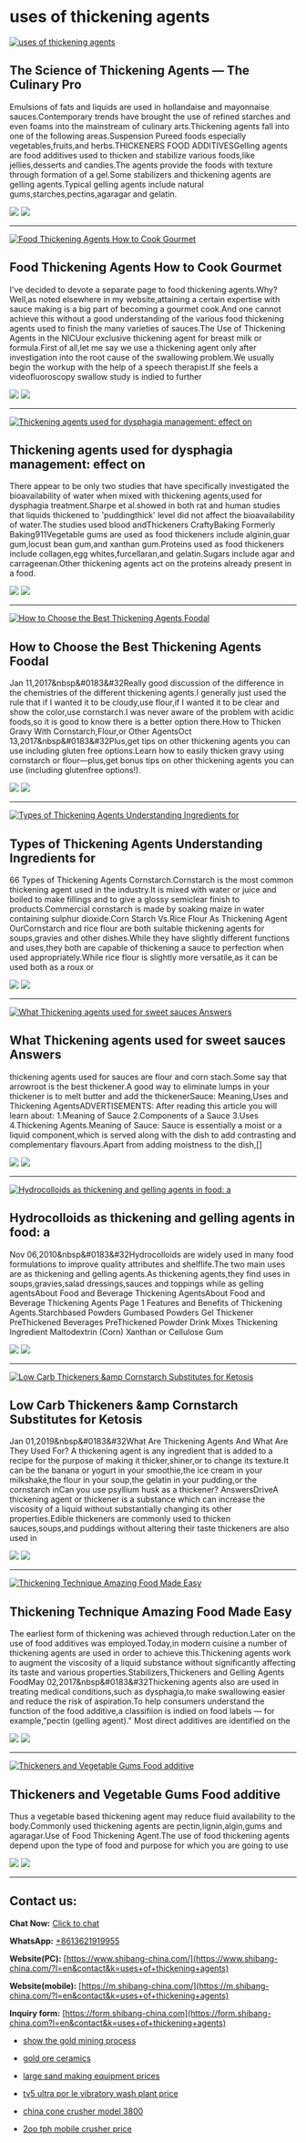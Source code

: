 # uses of thickening agents

<a href="https://swt.shibang-china.com/?l=en&img&k=uses+of+thickening+agents" target="_blank">![uses of thickening agents](http://static.shibang-china.com/all-800x300/202.jpg)</a>

## The Science of Thickening Agents — The Culinary Pro
Emulsions of fats and liquids are used in hollandaise and mayonnaise sauces.Contemporary trends have brought the use of refined starches and even foams into the mainstream of culinary arts.Thickening agents fall into one of the following areas.Suspension Pureed foods especially vegetables,fruits,and herbs.THICKENERS FOOD ADDITIVESGelling agents are food additives used to thicken and stabilize various foods,like jellies,desserts and candies.The agents provide the foods with texture through formation of a gel.Some stabilizers and thickening agents are gelling agents.Typical gelling agents include natural gums,starches,pectins,agaragar and gelatin.


<a href="https://whatsapp.shibangsoft.com/WhatsApp.php" target="_blank" title="WhatsApp">![](http://static.shibang-china.com/icon/whatsapp.png)</a> <a href="https://swt.shibang-china.com/?l=en&icon&k=uses+of+thickening+agents" target="_blank">![](http://static.shibang-china.com/icon/chat-en.png)</a>

---

<a href="https://swt.shibang-china.com/?l=en&img&k=uses+of+thickening+agents" target="_blank">![Food Thickening Agents How to Cook Gourmet](http://static.shibang-china.com/all-800x300/657.jpg)</a>

## Food Thickening Agents How to Cook Gourmet
I've decided to devote a separate page to food thickening agents.Why? Well,as noted elsewhere in my website,attaining a certain expertise with sauce making is a big part of becoming a gourmet cook.And one cannot achieve this without a good understanding of the various food thickening agents used to finish the many varieties of sauces.The Use of Thickening Agents in the NICUour exclusive thickening agent for breast milk or formula.First of all,let me say we use a thickening agent only after investigation into the root cause of the swallowing problem.We usually begin the workup with the help of a speech therapist.If she feels a videofluoroscopy swallow study is indied to further


<a href="https://whatsapp.shibangsoft.com/WhatsApp.php" target="_blank" title="WhatsApp">![](http://static.shibang-china.com/icon/whatsapp.png)</a> <a href="https://swt.shibang-china.com/?l=en&icon&k=uses+of+thickening+agents" target="_blank">![](http://static.shibang-china.com/icon/chat-en.png)</a>

---

<a href="https://swt.shibang-china.com/?l=en&img&k=uses+of+thickening+agents" target="_blank">![Thickening agents used for dysphagia management: effect on](http://static.shibang-china.com/all-800x300/1188.jpg)</a>

## Thickening agents used for dysphagia management: effect on
There appear to be only two studies that have specifically investigated the bioavailability of water when mixed with thickening agents,used for dysphagia treatment.Sharpe et al.showed in both rat and human studies that liquids thickened to 'puddingthick' level did not affect the bioavailability of water.The studies used blood andThickeners CraftyBaking Formerly Baking911Vegetable gums are used as food thickeners include alginin,guar gum,locust bean gum,and xanthan gum.Proteins used as food thickeners include collagen,egg whites,furcellaran,and gelatin.Sugars include agar and carrageenan.Other thickening agents act on the proteins already present in a food.


<a href="https://whatsapp.shibangsoft.com/WhatsApp.php" target="_blank" title="WhatsApp">![](http://static.shibang-china.com/icon/whatsapp.png)</a> <a href="https://swt.shibang-china.com/?l=en&icon&k=uses+of+thickening+agents" target="_blank">![](http://static.shibang-china.com/icon/chat-en.png)</a>

---

<a href="https://swt.shibang-china.com/?l=en&img&k=uses+of+thickening+agents" target="_blank">![How to Choose the Best Thickening Agents Foodal](http://static.shibang-china.com/all-800x300/1210.jpg)</a>

## How to Choose the Best Thickening Agents Foodal
Jan 11,2017&nbsp&#0183&#32Really good discussion of the difference in the chemistries of the different thickening agents.I generally just used the rule that if I wanted it to be cloudy,use flour,if I wanted it to be clear and show the color,use cornstarch.I was never aware of the problem with acidic foods,so it is good to know there is a better option there.How to Thicken Gravy With Cornstarch,Flour,or Other AgentsOct 13,2017&nbsp&#0183&#32Plus,get tips on other thickening agents you can use including gluten free options.Learn how to easily thicken gravy using cornstarch or flour—plus,get bonus tips on other thickening agents you can use (including glutenfree options!).


<a href="https://whatsapp.shibangsoft.com/WhatsApp.php" target="_blank" title="WhatsApp">![](http://static.shibang-china.com/icon/whatsapp.png)</a> <a href="https://swt.shibang-china.com/?l=en&icon&k=uses+of+thickening+agents" target="_blank">![](http://static.shibang-china.com/icon/chat-en.png)</a>

---

<a href="https://swt.shibang-china.com/?l=en&img&k=uses+of+thickening+agents" target="_blank">![Types of Thickening Agents Understanding Ingredients for](http://static.shibang-china.com/all-800x300/329.jpg)</a>

## Types of Thickening Agents Understanding Ingredients for
66 Types of Thickening Agents Cornstarch.Cornstarch is the most common thickening agent used in the industry.It is mixed with water or juice and boiled to make fillings and to give a glossy semiclear finish to products.Commercial cornstarch is made by soaking maize in water containing sulphur dioxide.Corn Starch Vs.Rice Flour As Thickening Agent OurCornstarch and rice flour are both suitable thickening agents for soups,gravies and other dishes.While they have slightly different functions and uses,they both are capable of thickening a sauce to perfection when used appropriately.While rice flour is slightly more versatile,as it can be used both as a roux or


<a href="https://whatsapp.shibangsoft.com/WhatsApp.php" target="_blank" title="WhatsApp">![](http://static.shibang-china.com/icon/whatsapp.png)</a> <a href="https://swt.shibang-china.com/?l=en&icon&k=uses+of+thickening+agents" target="_blank">![](http://static.shibang-china.com/icon/chat-en.png)</a>

---

<a href="https://swt.shibang-china.com/?l=en&img&k=uses+of+thickening+agents" target="_blank">![What Thickening agents used for sweet sauces Answers](http://static.shibang-china.com/all-800x300/994.jpg)</a>

## What Thickening agents used for sweet sauces Answers
thickening agents used for sauces are flour and corn stach.Some say that arrowroot is the best thickener.A good way to eliminate lumps in your thickener is to melt butter and add the thickenerSauce: Meaning,Uses and Thickening AgentsADVERTISEMENTS: After reading this article you will learn about: 1.Meaning of Sauce 2.Components of a Sauce 3.Uses 4.Thickening Agents.Meaning of Sauce: Sauce is essentially a moist or a liquid component,which is served along with the dish to add contrasting and complementary flavours.Apart from adding moistness to the dish,[]


<a href="https://whatsapp.shibangsoft.com/WhatsApp.php" target="_blank" title="WhatsApp">![](http://static.shibang-china.com/icon/whatsapp.png)</a> <a href="https://swt.shibang-china.com/?l=en&icon&k=uses+of+thickening+agents" target="_blank">![](http://static.shibang-china.com/icon/chat-en.png)</a>

---

<a href="https://swt.shibang-china.com/?l=en&img&k=uses+of+thickening+agents" target="_blank">![Hydrocolloids as thickening and gelling agents in food: a](http://static.shibang-china.com/all-800x300/1265.jpg)</a>

## Hydrocolloids as thickening and gelling agents in food: a
Nov 06,2010&nbsp&#0183&#32Hydrocolloids are widely used in many food formulations to improve quality attributes and shelflife.The two main uses are as thickening and gelling agents.As thickening agents,they find uses in soups,gravies,salad dressings,sauces and toppings while as gelling agentsAbout Food and Beverage Thickening AgentsAbout Food and Beverage Thickening Agents Page 1 Features and Benefits of Thickening Agents.Starchbased Powders Gumbased Powders Gel Thickener PreThickened Beverages PreThickened Powder Drink Mixes Thickening Ingredient Maltodextrin (Corn) Xanthan or Cellulose Gum


<a href="https://whatsapp.shibangsoft.com/WhatsApp.php" target="_blank" title="WhatsApp">![](http://static.shibang-china.com/icon/whatsapp.png)</a> <a href="https://swt.shibang-china.com/?l=en&icon&k=uses+of+thickening+agents" target="_blank">![](http://static.shibang-china.com/icon/chat-en.png)</a>

---

<a href="https://swt.shibang-china.com/?l=en&img&k=uses+of+thickening+agents" target="_blank">![Low Carb Thickeners &amp Cornstarch Substitutes for Ketosis](http://static.shibang-china.com/all-800x300/1214.jpg)</a>

## Low Carb Thickeners &amp Cornstarch Substitutes for Ketosis
Jan 01,2019&nbsp&#0183&#32What Are Thickening Agents And What Are They Used For? A thickening agent is any ingredient that is added to a recipe for the purpose of making it thicker,shiner,or to change its texture.It can be the banana or yogurt in your smoothie,the ice cream in your milkshake,the flour in your soup,the gelatin in your pudding,or the cornstarch inCan you use psyllium husk as a thickener? AnswersDriveA thickening agent or thickener is a substance which can increase the viscosity of a liquid without substantially changing its other properties.Edible thickeners are commonly used to thicken sauces,soups,and puddings without altering their taste thickeners are also used in


<a href="https://whatsapp.shibangsoft.com/WhatsApp.php" target="_blank" title="WhatsApp">![](http://static.shibang-china.com/icon/whatsapp.png)</a> <a href="https://swt.shibang-china.com/?l=en&icon&k=uses+of+thickening+agents" target="_blank">![](http://static.shibang-china.com/icon/chat-en.png)</a>

---

<a href="https://swt.shibang-china.com/?l=en&img&k=uses+of+thickening+agents" target="_blank">![Thickening Technique Amazing Food Made Easy](http://static.shibang-china.com/all-800x300/1204.jpg)</a>

## Thickening Technique Amazing Food Made Easy
The earliest form of thickening was achieved through reduction.Later on the use of food additives was employed.Today,in modern cuisine a number of thickening agents are used in order to achieve this.Thickening agents work to augment the viscosity of a liquid substance without significantly affecting its taste and various properties.Stabilizers,Thickeners and Gelling Agents FoodMay 02,2017&nbsp&#0183&#32Thickening agents also are used in treating medical conditions,such as dysphagia,to make swallowing easier and reduce the risk of aspiration.To help consumers understand the function of the food additive,a classifiion is indied on food labels — for example,"pectin (gelling agent)." Most direct additives are identified on the


<a href="https://whatsapp.shibangsoft.com/WhatsApp.php" target="_blank" title="WhatsApp">![](http://static.shibang-china.com/icon/whatsapp.png)</a> <a href="https://swt.shibang-china.com/?l=en&icon&k=uses+of+thickening+agents" target="_blank">![](http://static.shibang-china.com/icon/chat-en.png)</a>

---

<a href="https://swt.shibang-china.com/?l=en&img&k=uses+of+thickening+agents" target="_blank">![Thickeners and Vegetable Gums Food additive](http://static.shibang-china.com/all-800x300/384.jpg)</a>

## Thickeners and Vegetable Gums Food additive
Thus a vegetable based thickening agent may reduce fluid availability to the body.Commonly used thickening agents are pectin,lignin,algin,gums and agaragar.Use of Food Thickening Agent.The use of food thickening agents depend upon the type of food and purpose for which you are going to use

<a href="https://whatsapp.shibangsoft.com/WhatsApp.php" target="_blank" title="WhatsApp">![](http://static.shibang-china.com/icon/whatsapp.png)</a> <a href="https://swt.shibang-china.com/?l=en&icon&k=uses+of+thickening+agents" target="_blank">![](http://static.shibang-china.com/icon/chat-en.png)</a>

---
## Contact us:

**Chat Now:** [Click to chat](https://swt.shibang-china.com?l=en&contact&k=uses+of+thickening+agents)

**WhatsApp:**  [+8613621919955](https://whatsapp.shibangsoft.com/WhatsApp.php)

**Website(PC):** [https://www.shibang-china.com/](https://www.shibang-china.com/?l=en&contact&k=uses+of+thickening+agents)

**Website(mobile):** [https://m.shibang-china.com/](https://m.shibang-china.com/?l=en&contact&k=uses+of+thickening+agents)

**Inquiry form:** [https://form.shibang-china.com](https://form.shibang-china.com?l=en&contact&k=uses+of+thickening+agents)

* [show the gold mining process](../113/show%20the%20gold%20mining%20process.md)

* [gold ore ceramics](../118/gold%20ore%20ceramics.md)

* [large sand making equipment prices](../112/large%20sand%20making%20equipment%20prices.md)

* [tv5 ultra por le vibratory wash plant price](../120/tv5%20ultra%20por%20le%20vibratory%20wash%20plant%20price.md)

* [china cone crusher model 3800](../112/china%20cone%20crusher%20model%203800.md)

* [2oo tph mobile crusher price](../123/2oo%20tph%20mobile%20crusher%20price.md)